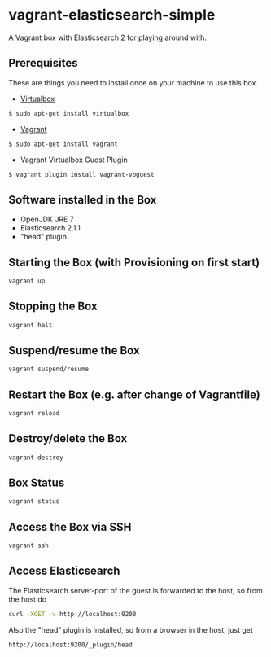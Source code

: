 # vagrant-elasticsearch-simple
A Vagrant box with Elasticsearch 2 for playing around with.

## Prerequisites
These are things you need to install once on your machine to use this box.

* [Virtualbox](https://www.virtualbox.org/)
```bash
$ sudo apt-get install virtualbox
```
* [Vagrant](http://www.vagrantup.com/)
```bash
$ sudo apt-get install vagrant
```
* Vagrant Virtualbox Guest Plugin
```bash
$ vagrant plugin install vagrant-vbguest
```

## Software installed in the Box
* OpenJDK JRE 7
* Elasticsearch 2.1.1
 * "head" plugin

## Starting the Box (with Provisioning on first start)
```bash
vagrant up
```

## Stopping the Box
```bash
vagrant halt
```

## Suspend/resume the Box
```bash
vagrant suspend/resume
```

## Restart the Box (e.g. after change of Vagrantfile)
```bash
vagrant reload
```

## Destroy/delete the Box
```bash
vagrant destroy
```

## Box Status
```bash
vagrant status
```

## Access the Box via SSH
```bash
vagrant ssh
```

## Access Elasticsearch
The Elasticsearch server-port of the guest is forwarded to the host, so from the host do
```bash
curl -XGET -v http://localhost:9200
```
Also the "head" plugin is installed, so from a browser in the host, just get
```
http://localhost:9200/_plugin/head
```
